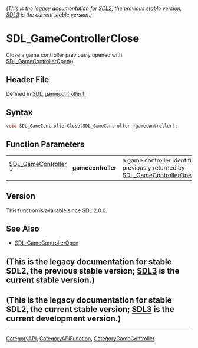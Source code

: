 ###### (This is the legacy documentation for SDL2, the previous stable version; [SDL3](https://wiki.libsdl.org/SDL3/) is the current stable version.)
# SDL_GameControllerClose

Close a game controller previously opened with [SDL_GameControllerOpen](SDL_GameControllerOpen)().

## Header File

Defined in [SDL_gamecontroller.h](https://github.com/libsdl-org/SDL/blob/SDL2/include/SDL_gamecontroller.h)

## Syntax

```c
void SDL_GameControllerClose(SDL_GameController *gamecontroller);
```

## Function Parameters

|                                            |                    |                                                                                                         |
| ------------------------------------------ | ------------------ | ------------------------------------------------------------------------------------------------------- |
| [SDL_GameController](SDL_GameController) * | **gamecontroller** | a game controller identifier previously returned by [SDL_GameControllerOpen](SDL_GameControllerOpen)(). |

## Version

This function is available since SDL 2.0.0.

## See Also

- [SDL_GameControllerOpen](SDL_GameControllerOpen)


## (This is the legacy documentation for stable SDL2, the previous stable version; [SDL3](https://wiki.libsdl.org/SDL3/) is the current stable version.)



## (This is the legacy documentation for stable SDL2, the current stable version; [SDL3](https://wiki.libsdl.org/SDL3/) is the current development version.)



----
[CategoryAPI](CategoryAPI), [CategoryAPIFunction](CategoryAPIFunction), [CategoryGameController](CategoryGameController)

